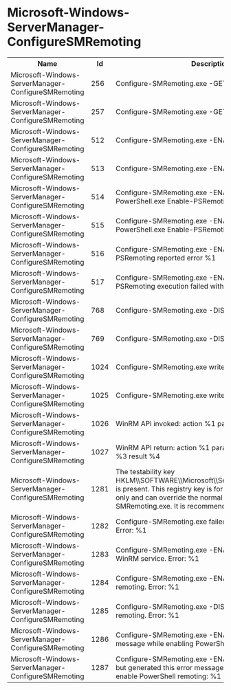 # Microsoft-Windows-ServerManager-ConfigureSMRemoting

<table>
<colgroup><col/><col/><col/></colgroup>
<tr><th>Name</th><th>Id</th><th>Description</th></tr>
<tr><td>Microsoft-Windows-ServerManager-ConfigureSMRemoting</td><td>256</td><td>Configure-SMRemoting.exe -GET begins</td></tr>
<tr><td>Microsoft-Windows-ServerManager-ConfigureSMRemoting</td><td>257</td><td>Configure-SMRemoting.exe -GET ends</td></tr>
<tr><td>Microsoft-Windows-ServerManager-ConfigureSMRemoting</td><td>512</td><td>Configure-SMRemoting.exe -ENABLE begins</td></tr>
<tr><td>Microsoft-Windows-ServerManager-ConfigureSMRemoting</td><td>513</td><td>Configure-SMRemoting.exe -ENABLE ends</td></tr>
<tr><td>Microsoft-Windows-ServerManager-ConfigureSMRemoting</td><td>514</td><td>Configure-SMRemoting.exe -ENABLE invokes PowerShell.exe Enable-PSRemoting</td></tr>
<tr><td>Microsoft-Windows-ServerManager-ConfigureSMRemoting</td><td>515</td><td>Configure-SMRemoting.exe -ENABLE completes PowerShell.exe Enable-PSRemoting</td></tr>
<tr><td>Microsoft-Windows-ServerManager-ConfigureSMRemoting</td><td>516</td><td>Configure-SMRemoting.exe -ENABLE Enable-PSRemoting reported error %1</td></tr>
<tr><td>Microsoft-Windows-ServerManager-ConfigureSMRemoting</td><td>517</td><td>Configure-SMRemoting.exe -ENABLE Enable-PSRemoting execution failed with errorcode %1</td></tr>
<tr><td>Microsoft-Windows-ServerManager-ConfigureSMRemoting</td><td>768</td><td>Configure-SMRemoting.exe -DISABLE begins</td></tr>
<tr><td>Microsoft-Windows-ServerManager-ConfigureSMRemoting</td><td>769</td><td>Configure-SMRemoting.exe -DISABLE ends</td></tr>
<tr><td>Microsoft-Windows-ServerManager-ConfigureSMRemoting</td><td>1024</td><td>Configure-SMRemoting.exe writes to STDOUT: %1</td></tr>
<tr><td>Microsoft-Windows-ServerManager-ConfigureSMRemoting</td><td>1025</td><td>Configure-SMRemoting.exe writes to STDERR: %1</td></tr>
<tr><td>Microsoft-Windows-ServerManager-ConfigureSMRemoting</td><td>1026</td><td>WinRM API invoked: action %1 parameters %2</td></tr>
<tr><td>Microsoft-Windows-ServerManager-ConfigureSMRemoting</td><td>1027</td><td>WinRM API return: action %1 parameters %2 ErrorCode %3 result %4</td></tr>
<tr><td>Microsoft-Windows-ServerManager-ConfigureSMRemoting</td><td>1281</td><td>The testability key HKLM\\SOFTWARE\\Microsoft\\ServerManager\\Testability is present. This registry key is for debugging purposes only and can override the normal behavior of Configure-SMRemoting.exe. It is recommended to delete this key.</td></tr>
<tr><td>Microsoft-Windows-ServerManager-ConfigureSMRemoting</td><td>1282</td><td>Configure-SMRemoting.exe failed due to an internal error. Error: %1</td></tr>
<tr><td>Microsoft-Windows-ServerManager-ConfigureSMRemoting</td><td>1283</td><td>Configure-SMRemoting.exe -ENABLE failed to enable the WinRM service. Error: %1</td></tr>
<tr><td>Microsoft-Windows-ServerManager-ConfigureSMRemoting</td><td>1284</td><td>Configure-SMRemoting.exe -ENABLE failed to enable remoting. Error: %1</td></tr>
<tr><td>Microsoft-Windows-ServerManager-ConfigureSMRemoting</td><td>1285</td><td>Configure-SMRemoting.exe -DISABLE failed to disable remoting. Error: %1</td></tr>
<tr><td>Microsoft-Windows-ServerManager-ConfigureSMRemoting</td><td>1286</td><td>Configure-SMRemoting.exe -ENABLE generated this message while enabling PowerShell remoting: %1</td></tr>
<tr><td>Microsoft-Windows-ServerManager-ConfigureSMRemoting</td><td>1287</td><td>Configure-SMRemoting.exe -ENABLE enabled remoting, but generated this error message while attempting to enable PowerShell remoting: %1</td></tr>
</table>
